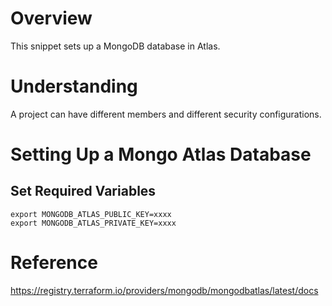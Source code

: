 # Overview

This snippet sets up a MongoDB database in Atlas.

# Understanding

A project can have different members and different security configurations.

# Setting Up a Mongo Atlas Database

## Set Required Variables

```
export MONGODB_ATLAS_PUBLIC_KEY=xxxx
export MONGODB_ATLAS_PRIVATE_KEY=xxxx
```

# Reference

https://registry.terraform.io/providers/mongodb/mongodbatlas/latest/docs